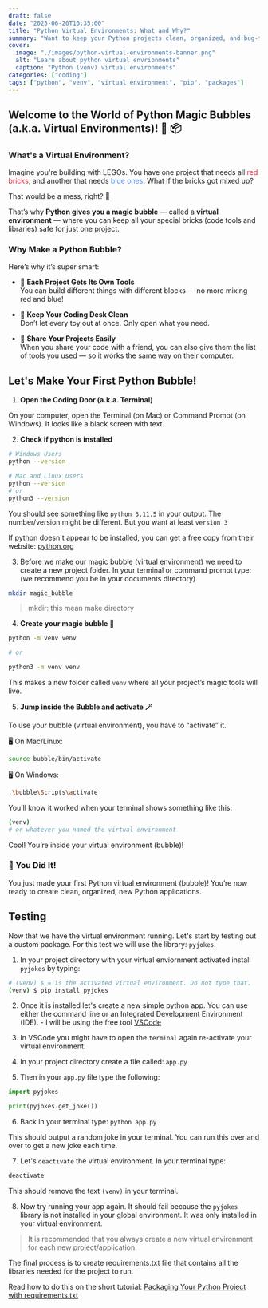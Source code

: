 ```yaml
---
draft: false
date: "2025-06-20T10:35:00"
title: "Python Virtual Environments: What and Why?"
summary: "Want to keep your Python projects clean, organized, and bug-free? Learn how to create a “magic coding bubble” (virtual environment) that keeps your tools separate and your code happy. Perfect for beginners — even kids! Discover how one simple trick can level up your coding game."
cover:
  image: "./images/python-virtual-environments-banner.png"
  alt: "Learn about python virtual envrionments"
  caption: "Python (venv) virtual environments"
categories: ["coding"]
tags: ["python", "venv", "virtual environment", "pip", "packages"]
---
```


## Welcome to the World of Python Magic Bubbles (a.k.a. Virtual Environments)! 🛁 📦

### What's a Virtual Environment?

Imagine you're building with LEGOs. You have one project that needs all <span style="color: #d9273f;">red bricks</span>, and another that needs <span style="color: #548eeb;">blue ones</span>. What if the bricks got mixed up?

That would be a mess, right? 🤪

That’s why **Python gives you a magic bubble** — called a **virtual environment** — where you can keep all your special bricks (code tools and libraries) safe for just one project.

### Why Make a Python Bubble?

Here’s why it’s super smart:

- 🧩 **Each Project Gets Its Own Tools**<br />
  You can build different things with different blocks — no more mixing red and blue!

- 🧼 **Keep Your Coding Desk Clean**<br />
  Don’t let every toy out at once. Only open what you need.

- 🔁 **Share Your Projects Easily**<br />
  When you share your code with a friend, you can also give them the list of tools you used — so it works the same way on their computer.

## Let's Make Your First Python Bubble!

1. **Open the Coding Door (a.k.a. Terminal)**

On your computer, open the Terminal (on Mac) or Command Prompt (on Windows). It looks like a black screen with text.

2. **Check if python is installed**

```sh
# Windows Users
python --version

# Mac and Linux Users
python --version
# or
python3 --version
```

You should see something like `python 3.11.5` in your output. The number/version might be different. But you want at least `version 3`

If python doesn't appear to be installed, you can get a free copy from their website: [python.org](python.org)

3. Before we make our magic bubble (virtual environment) we need to create a new project folder. In your terminal or command prompt type: (we recommend you be in your documents directory)

```sh
mkdir magic_bubble
```

> mkdir: this mean make directory

4. **Create your magic bubble 🫧**

```sh
python -m venv venv

# or

python3 -m venv venv
```

This makes a new folder called `venv` where all your project’s magic tools will live.

5. **Jump inside the Bubble and activate 🪄**

To use your bubble (virtual environment), you have to “activate” it.

🖥️ On Mac/Linux:

```sh
source bubble/bin/activate
```

🖥️ On Windows:

```sh
.\bubble\Scripts\activate
```

You’ll know it worked when your terminal shows something like this:

```sh
(venv)
# or whatever you named the virtual environment
```

Cool! You’re inside your virtual environment (bubble)!

### 🎉 You Did It!

You just made your first Python virtual environment (bubble)! You’re now ready to create clean, organized, new Python applications.

## Testing

Now that we have the virtual environment running. Let's start by testing out a custom package. For this test we will use the library: `pyjokes`.

1. In your project directory with your virtual enviornment activated install `pyjokes` by typing:

```sh
# (venv) $ = is the activated virtual environment. Do not type that.
(venv) $ pip install pyjokes
```

2. Once it is installed let's create a new simple python app. You can use either the command line or an Integrated Development Environment (IDE). - I will be using the free tool [VSCode](https://code.visualstudio.com/)

3. In VSCode you might have to open the `terminal` again re-activate your virtual environment.

4. In your project directory create a file called: `app.py`

5. Then in your `app.py` file type the following:

```py
import pyjokes

print(pyjokes.get_joke())
```

6. Back in your terminal type: `python app.py`

This should output a random joke in your terminal. You can run this over and over to get a new joke each time.

7. Let's `deactivate` the virtual environment. In your terminal type:

```sh
deactivate
```

This should remove the text `(venv)` in your terminal.

8. Now try running your app again. It should fail because the `pyjokes` library is not installed in your global environment. It was only installed in your virtual environment.

> It is recommended that you always create a new virtual environment for each new project/application.

The final process is to create requirements.txt file that contains all the libraries needed for the project to run.

Read how to do this on the short tutorial: [Packaging Your Python Project with requirements.txt](#)
